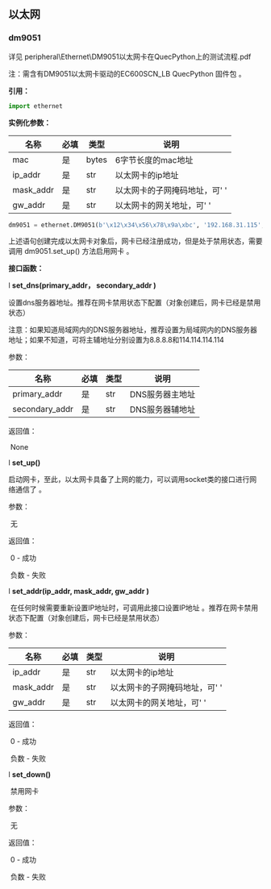 ## 以太网

### dm9051

详见 peripheral\Ethernet\DM9051以太网卡在QuecPython上的测试流程.pdf

注：需含有DM9051以太网卡驱动的EC600SCN_LB QuecPython 固件包 。

**引用：**

```python
import ethernet
```

**实例化参数：**

| 名称      | 必填 | 类型  | 说明                          |
| --------- | ---- | ----- | ----------------------------- |
| mac       | 是   | bytes | 6字节长度的mac地址            |
| ip_addr   | 是   | str   | 以太网卡的ip地址              |
| mask_addr | 是   | str   | 以太网卡的子网掩码地址，可' ' |
| gw_addr   | 是   | str   | 以太网卡的网关地址，可' '     |

```python
dm9051 = ethernet.DM9051(b'\x12\x34\x56\x78\x9a\xbc', '192.168.31.115', '', '')  
```

​	上述语句创建完成以太网卡对象后，网卡已经注册成功，但是处于禁用状态，需要调用 dm9051.set_up() 方法启用网卡 。

**接口函数：**

l **set_dns(primary_addr， secondary_addr )**

​	设置dns服务器地址。推荐在网卡禁用状态下配置（对象创建后，网卡已经是禁用状态）  

​	注意：如果知道局域网内的DNS服务器地址，推荐设置为局域网内的DNS服务器地址；如果不知道，可将主辅地址分别设置为8.8.8.8和114.114.114.114

参数：

| 名称           | 必填 | 类型 | 说明            |
| -------------- | ---- | ---- | --------------- |
| primary_addr   | 是   | str  | DNS服务器主地址 |
| secondary_addr | 是   | str  | DNS服务器辅地址 |

返回值：

​       None

l **set_up()**

​	启动网卡，至此，以太网卡具备了上网的能力，可以调用socket类的接口进行网络通信了 。

参数：

​    无

返回值：

​      0 - 成功

​	  负数 - 失败

l **set_addr(ip_addr, mask_addr, gw_addr  )**

​	在任何时候需要重新设置IP地址时，可调用此接口设置IP地址  。推荐在网卡禁用状态下配置（对象创建后，网卡已经是禁用状态）

参数：

| 名称      | 必填 | 类型 | 说明                          |
| --------- | ---- | ---- | ----------------------------- |
| ip_addr   | 是   | str  | 以太网卡的ip地址              |
| mask_addr | 是   | str  | 以太网卡的子网掩码地址，可' ' |
| gw_addr   | 是   | str  | 以太网卡的网关地址，可' '     |

返回值：

​       0 - 成功

​	  负数 - 失败

l **set_down()**

​	禁用网卡

参数：

​    无

返回值：

​      0 - 成功

​	  负数 - 失败